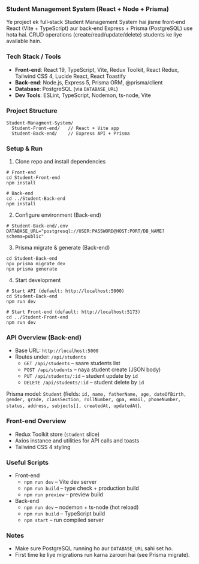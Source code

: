 ### Student Management System (React + Node + Prisma)

Ye project ek full‑stack Student Management System hai jisme front‑end React (Vite + TypeScript) aur back‑end Express + Prisma (PostgreSQL) use hota hai. CRUD operations (create/read/update/delete) students ke liye available hain.

### Tech Stack / Tools
- **Front‑end**: React 19, TypeScript, Vite, Redux Toolkit, React Redux, Tailwind CSS 4, Lucide React, React Toastify
- **Back‑end**: Node.js, Express 5, Prisma ORM, @prisma/client
- **Database**: PostgreSQL (via `DATABASE_URL`)
- **Dev Tools**: ESLint, TypeScript, Nodemon, ts-node, Vite

### Project Structure
```
Student-Managment-System/
  Student-Front-end/   // React + Vite app
  Student-Back-end/    // Express API + Prisma
```

### Setup & Run

1) Clone repo and install dependencies
```
# Front-end
cd Student-Front-end
npm install

# Back-end
cd ../Student-Back-end
npm install
```

2) Configure environment (Back-end)
```
# Student-Back-end/.env
DATABASE_URL="postgresql://USER:PASSWORD@HOST:PORT/DB_NAME?schema=public"
```

3) Prisma migrate & generate (Back-end)
```
cd Student-Back-end
npx prisma migrate dev
npx prisma generate
```

4) Start development
```
# Start API (default: http://localhost:5000)
cd Student-Back-end
npm run dev

# Start Front-end (default: http://localhost:5173)
cd ../Student-Front-end
npm run dev
```

### API Overview (Back-end)
- Base URL: `http://localhost:5000`
- Routes under: `/api/students`
  - `GET /api/students` – saare students list
  - `POST /api/students` – naya student create (JSON body)
  - `PUT /api/students/:id` – student update by `id`
  - `DELETE /api/students/:id` – student delete by `id`

Prisma model: `Student` (fields: `id, name, fatherName, age, dateOfBirth, gender, grade, classSection, rollNumber, gpa, email, phoneNumber, status, address, subjects[], createdAt, updatedAt`).

### Front-end Overview
- Redux Toolkit store (`student` slice)
- Axios instance and utilities for API calls and toasts
- Tailwind CSS 4 styling

### Useful Scripts
- Front-end
  - `npm run dev` – Vite dev server
  - `npm run build` – type check + production build
  - `npm run preview` – preview build
- Back-end
  - `npm run dev` – nodemon + ts-node (hot reload)
  - `npm run build` – TypeScript build
  - `npm start` – run compiled server

### Notes
- Make sure PostgreSQL running ho aur `DATABASE_URL` sahi set ho.
- First time ke liye migrations run karna zaroori hai (see Prisma migrate).
